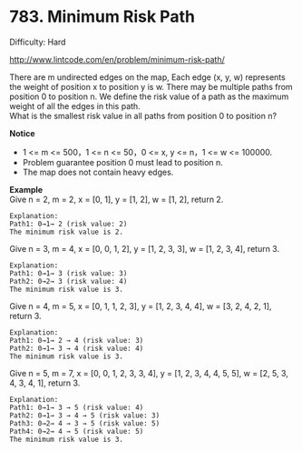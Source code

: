 # 783. Minimum Risk Path

Difficulty: Hard

http://www.lintcode.com/en/problem/minimum-risk-path/

There are m undirected edges on the map, Each edge (x, y, w) represents the weight of position x to position y is w. There may be multiple paths from position 0 to position n. We define the risk value of a path as the maximum weight of all the edges in this path.  
What is the smallest risk value in all paths from position 0 to position n?

**Notice**  
* 1 <= m <= 500，1 <= n <= 50，0 <= x, y <= n，1 <= w <= 100000.
* Problem guarantee position 0 must lead to position n.
* The map does not contain heavy edges.

**Example**  
Give n = 2, m = 2, x = [0, 1], y = [1, 2], w = [1, 2], return 2.
```
Explanation:
Path1: 0→1→ 2 (risk value: 2)
The minimum risk value is 2.
```
Give n = 3, m = 4, x = [0, 0, 1, 2], y = [1, 2, 3, 3], w = [1, 2, 3, 4], return 3.
```
Explanation:
Path1: 0→1→ 3 (risk value: 3)
Path2: 0→2→ 3 (risk value: 4)
The minimum risk value is 3.
```
Give n = 4, m = 5, x = [0, 1, 1, 2, 3], y = [1, 2, 3, 4, 4], w = [3, 2, 4, 2, 1], return 3.
```
Explanation:
Path1: 0→1→ 2 → 4 (risk value: 3)
Path2: 0→1→ 3 → 4 (risk value: 4)
The minimum risk value is 3.
```
Give n = 5, m = 7, x = [0, 0, 1, 2, 3, 3, 4], y = [1, 2, 3, 4, 4, 5, 5], w = [2, 5, 3, 4, 3, 4, 1], return 3.
```
Explanation:
Path1: 0→1→ 3 → 5 (risk value: 4)
Path2: 0→1→ 3 → 4 → 5 (risk value: 3)
Path3: 0→2→ 4 → 3 → 5 (risk value: 5)
Path4: 0→2→ 4 → 5 (risk value: 5)
The minimum risk value is 3.
```
